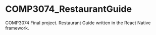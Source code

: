 # COMP3074_RestaurantGuide
 COMP3074 Final project. Restaurant Guide written in the React Native framework.
